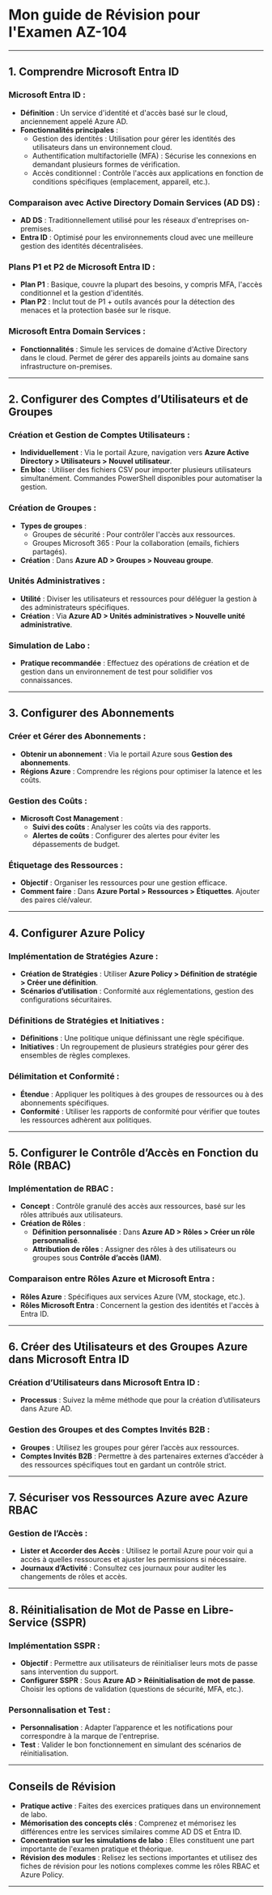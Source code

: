 
# Mon guide de Révision pour l'Examen AZ-104

---

## 1. Comprendre Microsoft Entra ID

### Microsoft Entra ID :
- **Définition** : Un service d'identité et d'accès basé sur le cloud, anciennement appelé Azure AD.
- **Fonctionnalités principales** :
  - Gestion des identités : Utilisation pour gérer les identités des utilisateurs dans un environnement cloud.
  - Authentification multifactorielle (MFA) : Sécurise les connexions en demandant plusieurs formes de vérification.
  - Accès conditionnel : Contrôle l'accès aux applications en fonction de conditions spécifiques (emplacement, appareil, etc.).

### Comparaison avec Active Directory Domain Services (AD DS) :
- **AD DS** : Traditionnellement utilisé pour les réseaux d'entreprises on-premises.
- **Entra ID** : Optimisé pour les environnements cloud avec une meilleure gestion des identités décentralisées.

### Plans P1 et P2 de Microsoft Entra ID :
- **Plan P1** : Basique, couvre la plupart des besoins, y compris MFA, l'accès conditionnel et la gestion d'identités.
- **Plan P2** : Inclut tout de P1 + outils avancés pour la détection des menaces et la protection basée sur le risque.

### Microsoft Entra Domain Services :
- **Fonctionnalités** : Simule les services de domaine d'Active Directory dans le cloud. Permet de gérer des appareils joints au domaine sans infrastructure on-premises.

---

## 2. Configurer des Comptes d’Utilisateurs et de Groupes

### Création et Gestion de Comptes Utilisateurs :
- **Individuellement** : Via le portail Azure, navigation vers **Azure Active Directory > Utilisateurs > Nouvel utilisateur**.
- **En bloc** : Utiliser des fichiers CSV pour importer plusieurs utilisateurs simultanément. Commandes PowerShell disponibles pour automatiser la gestion.

### Création de Groupes :
- **Types de groupes** : 
  - Groupes de sécurité : Pour contrôler l'accès aux ressources.
  - Groupes Microsoft 365 : Pour la collaboration (emails, fichiers partagés).
- **Création** : Dans **Azure AD > Groupes > Nouveau groupe**.

### Unités Administratives :
- **Utilité** : Diviser les utilisateurs et ressources pour déléguer la gestion à des administrateurs spécifiques.
- **Création** : Via **Azure AD > Unités administratives > Nouvelle unité administrative**.

### Simulation de Labo :
- **Pratique recommandée** : Effectuez des opérations de création et de gestion dans un environnement de test pour solidifier vos connaissances.

---

## 3. Configurer des Abonnements

### Créer et Gérer des Abonnements :
- **Obtenir un abonnement** : Via le portail Azure sous **Gestion des abonnements**.
- **Régions Azure** : Comprendre les régions pour optimiser la latence et les coûts.

### Gestion des Coûts :
- **Microsoft Cost Management** : 
  - **Suivi des coûts** : Analyser les coûts via des rapports.
  - **Alertes de coûts** : Configurer des alertes pour éviter les dépassements de budget.

### Étiquetage des Ressources :
- **Objectif** : Organiser les ressources pour une gestion efficace.
- **Comment faire** : Dans **Azure Portal > Ressources > Étiquettes**. Ajouter des paires clé/valeur.

---

## 4. Configurer Azure Policy

### Implémentation de Stratégies Azure :
- **Création de Stratégies** : Utiliser **Azure Policy > Définition de stratégie > Créer une définition**.
- **Scénarios d’utilisation** : Conformité aux réglementations, gestion des configurations sécuritaires.

### Définitions de Stratégies et Initiatives :
- **Définitions** : Une politique unique définissant une règle spécifique.
- **Initiatives** : Un regroupement de plusieurs stratégies pour gérer des ensembles de règles complexes.

### Délimitation et Conformité :
- **Étendue** : Appliquer les politiques à des groupes de ressources ou à des abonnements spécifiques.
- **Conformité** : Utiliser les rapports de conformité pour vérifier que toutes les ressources adhèrent aux politiques.

---

## 5. Configurer le Contrôle d’Accès en Fonction du Rôle (RBAC)

### Implémentation de RBAC :
- **Concept** : Contrôle granulé des accès aux ressources, basé sur les rôles attribués aux utilisateurs.
- **Création de Rôles** :
  - **Définition personnalisée** : Dans **Azure AD > Rôles > Créer un rôle personnalisé**.
  - **Attribution de rôles** : Assigner des rôles à des utilisateurs ou groupes sous **Contrôle d’accès (IAM)**.

### Comparaison entre Rôles Azure et Microsoft Entra :
- **Rôles Azure** : Spécifiques aux services Azure (VM, stockage, etc.).
- **Rôles Microsoft Entra** : Concernent la gestion des identités et l'accès à Entra ID.

---

## 6. Créer des Utilisateurs et des Groupes Azure dans Microsoft Entra ID

### Création d’Utilisateurs dans Microsoft Entra ID :
- **Processus** : Suivez la même méthode que pour la création d’utilisateurs dans Azure AD.

### Gestion des Groupes et des Comptes Invités B2B :
- **Groupes** : Utilisez les groupes pour gérer l’accès aux ressources.
- **Comptes Invités B2B** : Permettre à des partenaires externes d’accéder à des ressources spécifiques tout en gardant un contrôle strict.

---

## 7. Sécuriser vos Ressources Azure avec Azure RBAC

### Gestion de l’Accès :
- **Lister et Accorder des Accès** : Utilisez le portail Azure pour voir qui a accès à quelles ressources et ajuster les permissions si nécessaire.
- **Journaux d’Activité** : Consultez ces journaux pour auditer les changements de rôles et accès.

---

## 8. Réinitialisation de Mot de Passe en Libre-Service (SSPR)

### Implémentation SSPR :
- **Objectif** : Permettre aux utilisateurs de réinitialiser leurs mots de passe sans intervention du support.
- **Configurer SSPR** : Sous **Azure AD > Réinitialisation de mot de passe**. Choisir les options de validation (questions de sécurité, MFA, etc.).

### Personnalisation et Test :
- **Personnalisation** : Adapter l’apparence et les notifications pour correspondre à la marque de l'entreprise.
- **Test** : Valider le bon fonctionnement en simulant des scénarios de réinitialisation.

---

## Conseils de Révision
- **Pratique active** : Faites des exercices pratiques dans un environnement de labo.
- **Mémorisation des concepts clés** : Comprenez et mémorisez les différences entre les services similaires comme AD DS et Entra ID.
- **Concentration sur les simulations de labo** : Elles constituent une part importante de l'examen pratique et théorique.
- **Révision des modules** : Relisez les sections importantes et utilisez des fiches de révision pour les notions complexes comme les rôles RBAC et Azure Policy.

---
